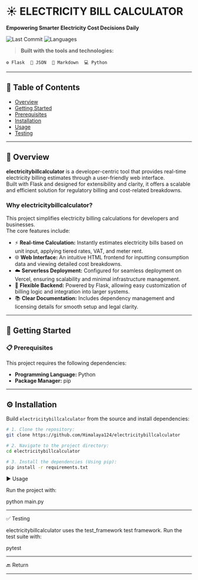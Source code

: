 # ☀️ ELECTRICITY BILL CALCULATOR

**Empowering Smarter Electricity Cost Decisions Daily**

![Last Commit](https://img.shields.io/github/last-commit/Himalaya124/electricitybillcalculator)
![Languages](https://img.shields.io/github/languages/top/Himalaya124/electricitybillcalculator)

> **Built with the tools and technologies:**

`⚙ Flask` &nbsp;&nbsp; `🧾 JSON` &nbsp;&nbsp; `📄 Markdown` &nbsp;&nbsp; `💻 Python`

---

## 📑 Table of Contents

- [Overview](#overview)
- [Getting Started](#getting-started)
- [Prerequisites](#prerequisites)
- [Installation](#installation)
- [Usage](#usage)
- [Testing](#testing)

---

## 📌 Overview

**electricitybillcalculator** is a developer-centric tool that provides real-time electricity billing estimates through a user-friendly web interface.  
Built with Flask and designed for extensibility and clarity, it offers a scalable and efficient solution for regulatory billing and cost-related breakdowns.

### Why electricitybillcalculator?

This project simplifies electricity billing calculations for developers and businesses.  
The core features include:

- ⚡ **Real-time Calculation:** Instantly estimates electricity bills based on unit input, applying tiered rates, VAT, and meter rent.
- 🌐 **Web Interface:** An intuitive HTML frontend for inputting consumption data and viewing detailed cost breakdowns.
- ☁️ **Serverless Deployment:** Configured for seamless deployment on Vercel, ensuring scalability and minimal infrastructure management.
- 🔧 **Flexible Backend:** Powered by Flask, allowing easy customization of billing logic and integration into larger systems.
- 📚 **Clear Documentation:** Includes dependency management and licensing details for smooth setup and legal clarity.

---

## 🚀 Getting Started

### 📋 Prerequisites

This project requires the following dependencies:

- **Programming Language:** Python  
- **Package Manager:** pip

---

## ⚙ Installation

Build `electricitybillcalculator` from the source and install dependencies:

```bash
# 1. Clone the repository:
git clone https://github.com/Himalaya124/electricitybillcalculator

# 2. Navigate to the project directory:
cd electricitybillcalculator

# 3. Install the dependencies (Using pip):
pip install -r requirements.txt

```

▶️ Usage

Run the project with:

python main.py


---

✅ Testing

electricitybillcalculator uses the test_framework test framework. Run the test suite with:

pytest

---

🔙 Return

---
